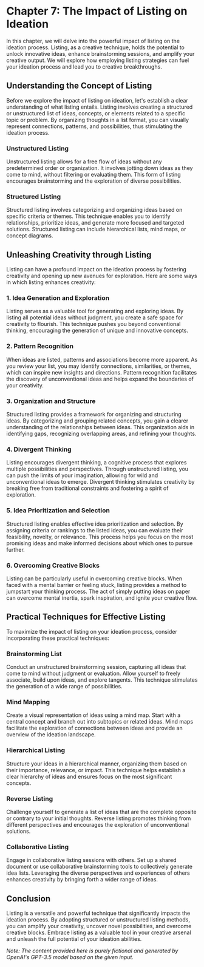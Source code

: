 Chapter 7: The Impact of Listing on Ideation
============================================

In this chapter, we will delve into the powerful impact of listing on the ideation process. Listing, as a creative technique, holds the potential to unlock innovative ideas, enhance brainstorming sessions, and amplify your creative output. We will explore how employing listing strategies can fuel your ideation process and lead you to creative breakthroughs.

Understanding the Concept of Listing
------------------------------------

Before we explore the impact of listing on ideation, let's establish a clear understanding of what listing entails. Listing involves creating a structured or unstructured list of ideas, concepts, or elements related to a specific topic or problem. By organizing thoughts in a list format, you can visually represent connections, patterns, and possibilities, thus stimulating the ideation process.

### Unstructured Listing

Unstructured listing allows for a free flow of ideas without any predetermined order or organization. It involves jotting down ideas as they come to mind, without filtering or evaluating them. This form of listing encourages brainstorming and the exploration of diverse possibilities.

### Structured Listing

Structured listing involves categorizing and organizing ideas based on specific criteria or themes. This technique enables you to identify relationships, prioritize ideas, and generate more focused and targeted solutions. Structured listing can include hierarchical lists, mind maps, or concept diagrams.

Unleashing Creativity through Listing
-------------------------------------

Listing can have a profound impact on the ideation process by fostering creativity and opening up new avenues for exploration. Here are some ways in which listing enhances creativity:

### 1. Idea Generation and Exploration

Listing serves as a valuable tool for generating and exploring ideas. By listing all potential ideas without judgment, you create a safe space for creativity to flourish. This technique pushes you beyond conventional thinking, encouraging the generation of unique and innovative concepts.

### 2. Pattern Recognition

When ideas are listed, patterns and associations become more apparent. As you review your list, you may identify connections, similarities, or themes, which can inspire new insights and directions. Pattern recognition facilitates the discovery of unconventional ideas and helps expand the boundaries of your creativity.

### 3. Organization and Structure

Structured listing provides a framework for organizing and structuring ideas. By categorizing and grouping related concepts, you gain a clearer understanding of the relationships between ideas. This organization aids in identifying gaps, recognizing overlapping areas, and refining your thoughts.

### 4. Divergent Thinking

Listing encourages divergent thinking, a cognitive process that explores multiple possibilities and perspectives. Through unstructured listing, you can push the limits of your imagination, allowing for wild and unconventional ideas to emerge. Divergent thinking stimulates creativity by breaking free from traditional constraints and fostering a spirit of exploration.

### 5. Idea Prioritization and Selection

Structured listing enables effective idea prioritization and selection. By assigning criteria or rankings to the listed ideas, you can evaluate their feasibility, novelty, or relevance. This process helps you focus on the most promising ideas and make informed decisions about which ones to pursue further.

### 6. Overcoming Creative Blocks

Listing can be particularly useful in overcoming creative blocks. When faced with a mental barrier or feeling stuck, listing provides a method to jumpstart your thinking process. The act of simply putting ideas on paper can overcome mental inertia, spark inspiration, and ignite your creative flow.

Practical Techniques for Effective Listing
------------------------------------------

To maximize the impact of listing on your ideation process, consider incorporating these practical techniques:

### Brainstorming List

Conduct an unstructured brainstorming session, capturing all ideas that come to mind without judgment or evaluation. Allow yourself to freely associate, build upon ideas, and explore tangents. This technique stimulates the generation of a wide range of possibilities.

### Mind Mapping

Create a visual representation of ideas using a mind map. Start with a central concept and branch out into subtopics or related ideas. Mind maps facilitate the exploration of connections between ideas and provide an overview of the ideation landscape.

### Hierarchical Listing

Structure your ideas in a hierarchical manner, organizing them based on their importance, relevance, or impact. This technique helps establish a clear hierarchy of ideas and ensures focus on the most significant concepts.

### Reverse Listing

Challenge yourself to generate a list of ideas that are the complete opposite or contrary to your initial thoughts. Reverse listing promotes thinking from different perspectives and encourages the exploration of unconventional solutions.

### Collaborative Listing

Engage in collaborative listing sessions with others. Set up a shared document or use collaborative brainstorming tools to collectively generate idea lists. Leveraging the diverse perspectives and experiences of others enhances creativity by bringing forth a wider range of ideas.

Conclusion
----------

Listing is a versatile and powerful technique that significantly impacts the ideation process. By adopting structured or unstructured listing methods, you can amplify your creativity, uncover novel possibilities, and overcome creative blocks. Embrace listing as a valuable tool in your creative arsenal and unleash the full potential of your ideation abilities.

*Note: The content provided here is purely fictional and generated by OpenAI's GPT-3.5 model based on the given input.*
